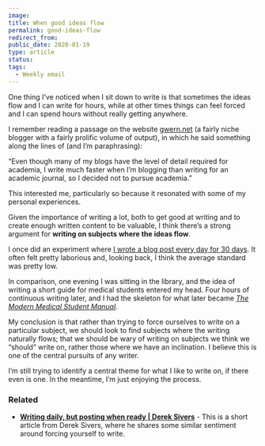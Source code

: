 ```yaml
---
image: 
title: When good ideas flow
permalink: good-ideas-flow
redirect_from: 
public_date: 2020-01-19
type: article
status: 
tags:
  - Weekly email
---
```


One thing I’ve noticed when I sit down to write is that sometimes the ideas flow and I can write for hours, while at other times things can feel forced and I can spend hours without really getting anywhere.

I remember reading a passage on the website [gwern.net](https://www.gwern.net/) (a fairly niche blogger with a fairly prolific volume of output), in which he said something along the lines of (and I’m paraphrasing):

“Even though many of my blogs have the level of detail required for academia, I write much faster when I’m blogging than writing for an academic journal, so I decided not to pursue academia.”

This interested me, particularly so because it resonated with some of my personal experiences.

Given the importance of writing a lot, both to get good at writing and to create enough written content to be valuable, I think there’s a strong argument for **writing on subjects where the ideas flow**.

I once did an experiment where [I wrote a blog post every day for 30 days](https://medium.com/@Chris.Lovejoy/the-second-stage-of-a-writer-from-good-to-great-8e7e7a28eb81). It often felt pretty laborious and, looking back, I think the average standard was pretty low.

In comparison, one evening I was sitting in the library, and the idea of writing a short guide for medical students entered my head. Four hours of continuous writing later, and I had the skeleton for what later became _[The Modern Medical Student Manual](https://amzn.to/2HFGoQY)._

My conclusion is that rather than trying to force ourselves to write on a particular subject, we should look to find subjects where the writing naturally flows; that we should be wary of writing on subjects we think we “should” write on, rather those where we have an inclination. I believe this is one of the central pursuits of any writer.

I’m still trying to identify a central theme for what I like to write on, if there even is one. In the meantime, I’m just enjoying the process.


### Related
- **[Writing daily, but posting when ready | Derek Sivers](https://sivers.org/nod)** - This is a short article from Derek Sivers, where he shares some similar sentiment around forcing yourself to write.